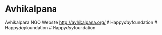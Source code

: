 # Avhikalpana
Avhikalpana NGO Website
http://avhikalpana.org/
#   H a p p y _ d a y _ f o u n d a t i o n  
 #   H a p p y _ d a y _ f o u n d a t i o n  
 #   H a p p y _ d a y _ f o u n d a t i o n  
 